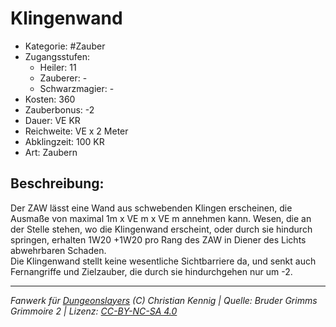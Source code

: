 # Klingenwand  
- Kategorie: #Zauber  
- Zugangsstufen:  
  - Heiler: 11  
  - Zauberer: -  
  - Schwarzmagier: -  
- Kosten: 360  
- Zauberbonus: -2  
- Dauer: VE KR  
- Reichweite: VE x 2 Meter  
- Abklingzeit: 100 KR  
- Art: Zaubern     

## Beschreibung:
Der ZAW lässt eine Wand aus schwebenden Klingen erscheinen, die Ausmaße von maximal 1m x VE m x VE m annehmen kann. Wesen, die an der Stelle stehen, wo die Klingenwand erscheint, oder durch sie hindurch springen, erhalten 1W20 +1W20 pro Rang des ZAW in Diener des Lichts abwehrbaren Schaden.<br>Die Klingenwand stellt keine wesentliche Sichtbarriere da, und senkt auch Fernangriffe und Zielzauber, die durch sie hindurchgehen nur um -2.


___
*Fanwerk für [Dungeonslayers](https://www.dungeonslayers.net/) (C) Christian Kennig | Quelle: Bruder Grimms Grimmoire 2 | Lizenz: [CC-BY-NC-SA 4.0](https://creativecommons.org/licenses/by-nc-sa/4.0/deed.de)*
